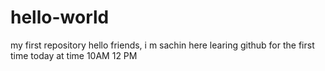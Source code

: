 # hello-world
my first repository
hello friends,
i m sachin here
learing github for the first time
today at time 10AM
12 PM
